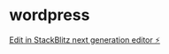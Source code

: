 # wordpress

[Edit in StackBlitz next generation editor ⚡️](https://stackblitz.com/~/github.com/LitGram/wordpress)